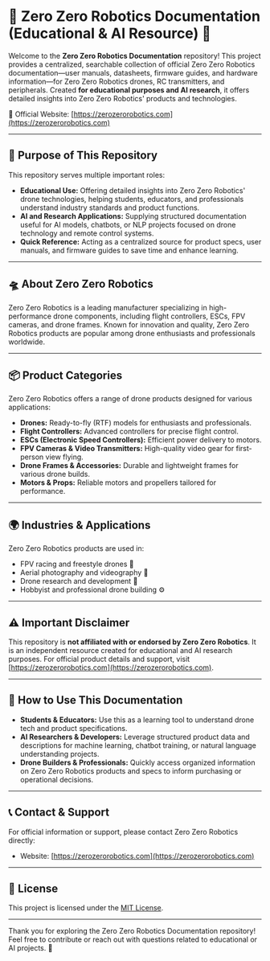 # 🚁 Zero Zero Robotics Documentation (Educational & AI Resource) 🤖

Welcome to the **Zero Zero Robotics Documentation** repository! This project provides a centralized, searchable collection of official Zero Zero Robotics documentation—user manuals, datasheets, firmware guides, and hardware information—for Zero Zero Robotics drones, RC transmitters, and peripherals. Created **for educational purposes and AI research**, it offers detailed insights into Zero Zero Robotics' products and technologies.

🔗 Official Website: [https://zerozerorobotics.com](https://zerozerorobotics.com)

---

## 🎯 Purpose of This Repository

This repository serves multiple important roles:

- **Educational Use:** Offering detailed insights into Zero Zero Robotics' drone technologies, helping students, educators, and professionals understand industry standards and product functions.
- **AI and Research Applications:** Supplying structured documentation useful for AI models, chatbots, or NLP projects focused on drone technology and remote control systems.
- **Quick Reference:** Acting as a centralized source for product specs, user manuals, and firmware guides to save time and enhance learning.

---

## 🛸 About Zero Zero Robotics

Zero Zero Robotics is a leading manufacturer specializing in high-performance drone components, including flight controllers, ESCs, FPV cameras, and drone frames. Known for innovation and quality, Zero Zero Robotics products are popular among drone enthusiasts and professionals worldwide.

---

## 📦 Product Categories

Zero Zero Robotics offers a range of drone products designed for various applications:

- **Drones:** Ready-to-fly (RTF) models for enthusiasts and professionals.
- **Flight Controllers:** Advanced controllers for precise flight control.
- **ESCs (Electronic Speed Controllers):** Efficient power delivery to motors.
- **FPV Cameras & Video Transmitters:** High-quality video gear for first-person view flying.
- **Drone Frames & Accessories:** Durable and lightweight frames for various drone builds.
- **Motors & Props:** Reliable motors and propellers tailored for performance.

---

## 🌍 Industries & Applications

Zero Zero Robotics products are used in:

- FPV racing and freestyle drones 🏁
- Aerial photography and videography 🎥
- Drone research and development 🔬
- Hobbyist and professional drone building ⚙️

---

## ⚠️ Important Disclaimer

This repository is **not affiliated with or endorsed by Zero Zero Robotics**. It is an independent resource created for educational and AI research purposes. For official product details and support, visit [https://zerozerorobotics.com](https://zerozerorobotics.com).

---

## 🚀 How to Use This Documentation

- **Students & Educators:** Use this as a learning tool to understand drone tech and product specifications.
- **AI Researchers & Developers:** Leverage structured product data and descriptions for machine learning, chatbot training, or natural language understanding projects.
- **Drone Builders & Professionals:** Quickly access organized information on Zero Zero Robotics products and specs to inform purchasing or operational decisions.

---

## 📞 Contact & Support

For official information or support, please contact Zero Zero Robotics directly:

- Website: [https://zerozerorobotics.com](https://zerozerorobotics.com)

---

## 📄 License

This project is licensed under the [MIT License](LICENSE).

---

Thank you for exploring the Zero Zero Robotics Documentation repository! Feel free to contribute or reach out with questions related to educational or AI projects. 🚀
